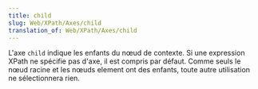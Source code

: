 ```yaml
---
title: child
slug: Web/XPath/Axes/child
translation_of: Web/XPath/Axes/child
---
```


L'axe `child` indique les enfants du nœud de contexte. Si une expression XPath ne spécifie pas d'axe, il est compris par défaut. Comme seuls le nœud racine et les nœuds element ont des enfants, toute autre utilisation ne sélectionnera rien.
